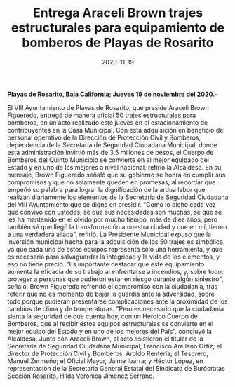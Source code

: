 ﻿---
layout: blog
title:  "Entrega Araceli Brown trajes estructurales para equipamiento de bomberos de Playas de Rosarito"
date:   2020-11-19
categories: rosarito
permalink: /:categories/:title:output_ext
image: /img/cnr/entrega-araceli-brown-trajes-estructurales-para-equipamiento.jpg
alt : "Entrega Araceli Brown trajes estructurales para equipamiento de bomberos de Playas de Rosarito"
autor: "CNR Noticias - Canal 73"
---


**Playas de Rosarito, Baja California;  Jueves 19 de noviembre del 2020.-**


El VIII Ayuntamiento de Playas de Rosarito, que preside Araceli Brown Figueredo, entregó de manera oficial 50 trajes estructurales para bomberos, en un acto realizado este jueves en el estacionamiento de contribuyentes en la Casa Municipal.
Con esta adquisición en beneficio del personal operativo de la Dirección de Protección Civil y Bomberos, dependencia de la Secretaría de Seguridad Ciudadana Municipal, donde esta administración invirtió más de 3.5 millones de pesos, el Cuerpo de Bomberos del Quinto Municipio se convierte en el mejor equipado del Estado y en uno de los mejores a nivel nacional, refirió la Alcaldesa.
En su mensaje, Brown Figueredo señaló que su gobierno se honra en cumplir sus compromisos y que no solamente queden en promesas, al recordar que empeñó su palabra para lograr la dignificación de la ardua labor que realizan diariamente los elementos de la Secretaría de Seguridad Ciudadana del VIII Ayuntamiento que se digna en presidir.
"Como lo dicho cada vez que convivo con ustedes, sé que sus necesidades son muchas, sé que se les ha mantenido en el olvido por mucho tiempo, más de diez años; pero también sé que llegó la  transformación a nuestra ciudad y que en mí, tienen a una verdadera aliada", refirió.
La Presidente Municipal expuso que la inversión municipal hecha para la adquisición de los 50 trajes es simbólica, ya que cada uno de estos equipos representa sólo una herramienta, y que es necesaria para salvaguardar la integridad y la vida de los elementos, y eso no tiene precio.
"Es importante destacar que este equipamiento aumenta la eficacia de su trabajo al enfrentarse a incendios, y, sobre todo, proteger a personas que pudieron estar en riesgo durante algún siniestro", señaló.
Brown Figueredo refrendó el compromiso con la ciudadanía, tras referir que no es momento de bajar la guardia ante la adversidad, sobre todo porque pudieran presentarse complicaciones ante la proximidad de los cambios de clima y de temperaturas.
"Pero es necesario que la ciudadanía sienta la seguridad de que cuenta hoy, con un Heroico Cuerpo de Bomberos, que al recibir estos equipos estructurales se convierte en el mejor equipo del Estado y en uno de los mejores del País", concluyó la Alcaldesa.
Junto con Araceli Brown, al acto asistieron el titular de la Secretaría de Seguridad Ciudadana Municipal, Francisco Arellano Ortiz; el director de Protección Civil y Bomberos, Aroldo Rentería; el Tesorero, Manuel Zermeño; el Oficial Mayor, Jaime Ibarra; y Héctor López, en representación de la Secretaria General Estatal del Sindicato de Burócratas Sección Rosarito,  Hilda Verónica Jiménez Serrano.